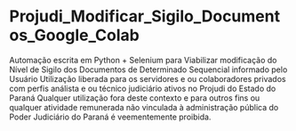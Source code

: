 # Projudi_Modificar_Sigilo_Documentos_Google_Colab
 Automação escrita em Python + Selenium para Viabilizar modificação do Nível de Sigilo dos Documentos de Determinado Sequencial informado pelo Usuário
 Utilização liberada para os servidores e ou colaboradores privados com perfis análista e ou técnico judiciário ativos no Projudi do Estado do Paraná
 Qualquer utilização fora deste contexto e para outros fins ou qualquer atividade remunerada não vinculada à administração pública do Poder Judiciário do Paraná é veementemente    proibida.
 

